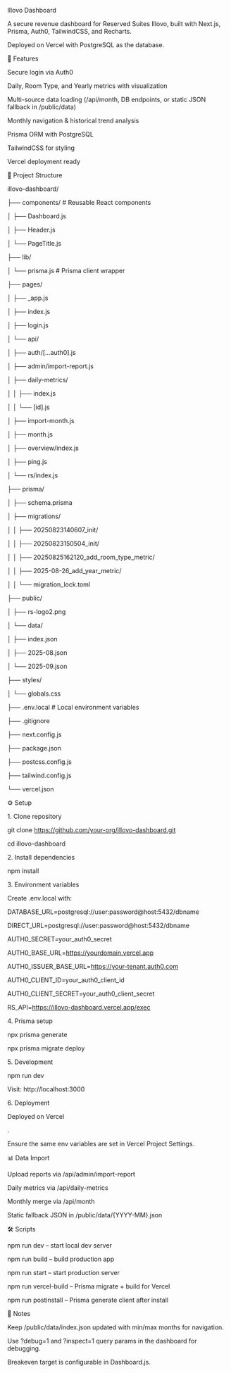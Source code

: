 Illovo Dashboard



A secure revenue dashboard for Reserved Suites Illovo, built with Next.js, Prisma, Auth0, TailwindCSS, and Recharts.

Deployed on Vercel with PostgreSQL as the database.



🚀 Features



Secure login via Auth0



Daily, Room Type, and Yearly metrics with visualization



Multi-source data loading (/api/month, DB endpoints, or static JSON fallback in /public/data)



Monthly navigation \& historical trend analysis



Prisma ORM with PostgreSQL



TailwindCSS for styling



Vercel deployment ready



📂 Project Structure

illovo-dashboard/

├── components/          # Reusable React components

│   ├── Dashboard.js

│   ├── Header.js

│   └── PageTitle.js

├── lib/

│   └── prisma.js        # Prisma client wrapper

├── pages/

│   ├── \_app.js

│   ├── index.js

│   ├── login.js

│   └── api/

│       ├── auth/\[...auth0].js

│       ├── admin/import-report.js

│       ├── daily-metrics/

│       │   ├── index.js

│       │   └── \[id].js

│       ├── import-month.js

│       ├── month.js

│       ├── overview/index.js

│       ├── ping.js

│       └── rs/index.js

├── prisma/

│   ├── schema.prisma

│   ├── migrations/

│   │   ├── 20250823140607\_init/

│   │   ├── 20250823150504\_init/

│   │   ├── 20250825162120\_add\_room\_type\_metric/

│   │   ├── 2025-08-26\_add\_year\_metric/

│   │   └── migration\_lock.toml

├── public/

│   ├── rs-logo2.png

│   └── data/

│       ├── index.json

│       ├── 2025-08.json

│       └── 2025-09.json

├── styles/

│   └── globals.css

├── .env.local           # Local environment variables

├── .gitignore

├── next.config.js

├── package.json

├── postcss.config.js

├── tailwind.config.js

└── vercel.json



⚙️ Setup

1\. Clone repository

git clone https://github.com/your-org/illovo-dashboard.git

cd illovo-dashboard



2\. Install dependencies

npm install



3\. Environment variables



Create .env.local with:



DATABASE\_URL=postgresql://user:password@host:5432/dbname

DIRECT\_URL=postgresql://user:password@host:5432/dbname

AUTH0\_SECRET=your\_auth0\_secret

AUTH0\_BASE\_URL=https://yourdomain.vercel.app

AUTH0\_ISSUER\_BASE\_URL=https://your-tenant.auth0.com

AUTH0\_CLIENT\_ID=your\_auth0\_client\_id

AUTH0\_CLIENT\_SECRET=your\_auth0\_client\_secret

RS\_API=https://illovo-dashboard.vercel.app/exec



4\. Prisma setup

npx prisma generate

npx prisma migrate deploy



5\. Development

npm run dev





Visit: http://localhost:3000



6\. Deployment



Deployed on Vercel

.

Ensure the same env variables are set in Vercel Project Settings.



📊 Data Import



Upload reports via /api/admin/import-report



Daily metrics via /api/daily-metrics



Monthly merge via /api/month



Static fallback JSON in /public/data/{YYYY-MM}.json



🛠 Scripts



npm run dev – start local dev server



npm run build – build production app



npm run start – start production server



npm run vercel-build – Prisma migrate + build for Vercel



npm run postinstall – Prisma generate client after install



📖 Notes



Keep /public/data/index.json updated with min/max months for navigation.



Use ?debug=1 and ?inspect=1 query params in the dashboard for debugging.



Breakeven target is configurable in Dashboard.js.

